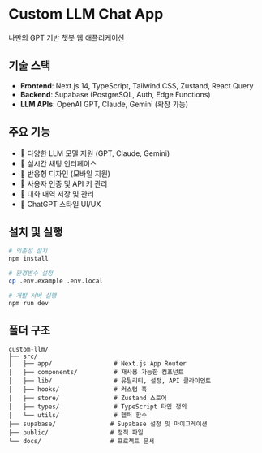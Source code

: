 # Custom LLM Chat App

나만의 GPT 기반 챗봇 웹 애플리케이션

## 기술 스택

- **Frontend**: Next.js 14, TypeScript, Tailwind CSS, Zustand, React Query
- **Backend**: Supabase (PostgreSQL, Auth, Edge Functions)
- **LLM APIs**: OpenAI GPT, Claude, Gemini (확장 가능)

## 주요 기능

- 🤖 다양한 LLM 모델 지원 (GPT, Claude, Gemini)
- 💬 실시간 채팅 인터페이스
- 📱 반응형 디자인 (모바일 지원)
- 🔐 사용자 인증 및 API 키 관리
- 💾 대화 내역 저장 및 관리
- 🎨 ChatGPT 스타일 UI/UX

## 설치 및 실행

```bash
# 의존성 설치
npm install

# 환경변수 설정
cp .env.example .env.local

# 개발 서버 실행
npm run dev
```

## 폴더 구조

```
custom-llm/
├── src/
│   ├── app/                 # Next.js App Router
│   ├── components/          # 재사용 가능한 컴포넌트
│   ├── lib/                 # 유틸리티, 설정, API 클라이언트
│   ├── hooks/               # 커스텀 훅
│   ├── store/               # Zustand 스토어
│   ├── types/               # TypeScript 타입 정의
│   └── utils/               # 헬퍼 함수
├── supabase/               # Supabase 설정 및 마이그레이션
├── public/                 # 정적 파일
└── docs/                   # 프로젝트 문서
``` 